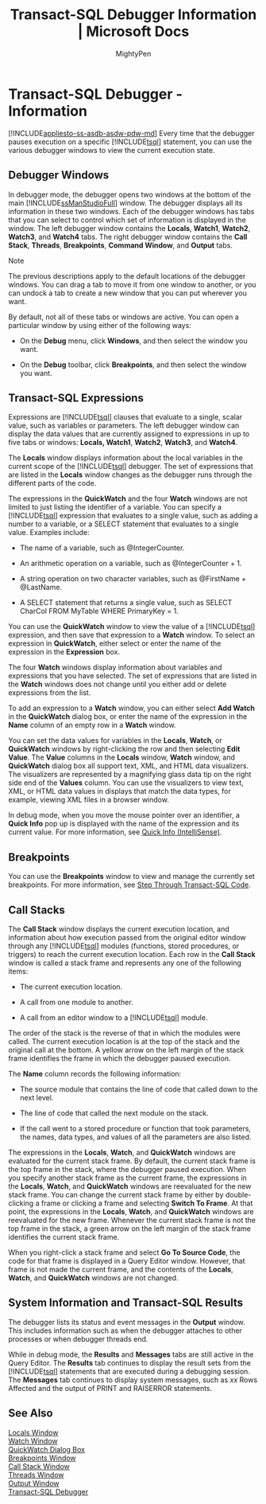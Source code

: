 ﻿---
title: "Transact-SQL Debugger Information | Microsoft Docs"
ms.custom: ""
ms.date: "03/14/2017"
ms.prod: "sql"
ms.prod_service: "sql-tools"
ms.service: ""
ms.component: "ssms-scripting"
ms.reviewer: ""
ms.suite: "sql"
ms.technology: 
  - "database-engine"
ms.tgt_pltfrm: ""
ms.topic: "article"
helpviewer_keywords: 
  - "Transact-SQL debugger, Locals Window"
  - "Transact-SQL debugger, Watch Window"
  - "Transact-SQL debugger, Threads Window"
  - "Transact-SQL debugger, Call Stack Window"
  - "Transact-SQL debugger, QuickWatch"
  - "Transact-SQL debugger, viewing information"
ms.assetid: b99819cc-f388-41a1-b304-36e78ce24147
caps.latest.revision: 15
author: "MightyPen"
ms.author: "genemi"
manager: "craigg"
monikerRange: ">= aps-pdw-2016 || = azuresqldb-current || = azure-sqldw-latest || >= sql-server-2016 || = sqlallproducts-allversions"
---
# Transact-SQL Debugger - Information
[!INCLUDE[appliesto-ss-asdb-asdw-pdw-md](../../includes/appliesto-ss-asdb-asdw-pdw-md.md)]
  Every time that the debugger pauses execution on a specific [!INCLUDE[tsql](../../includes/tsql-md.md)] statement, you can use the various debugger windows to view the current execution state.  
  
## Debugger Windows  
 In debugger mode, the debugger opens two windows at the bottom of the main [!INCLUDE[ssManStudioFull](../../includes/ssmanstudiofull-md.md)] window. The debugger displays all its information in these two windows. Each of the debugger windows has tabs that you can select to control which set of information is displayed in the window. The left debugger window contains the **Locals**, **Watch1**, **Watch2**, **Watch3**, and **Watch4** tabs. The right debugger window contains the **Call Stack**, **Threads**, **Breakpoints**, **Command Window**, and **Output** tabs.  
  
> [!NOTE]  
>  The previous descriptions apply to the default locations of the debugger windows. You can drag a tab to move it from one window to another, or you can undock a tab to create a new window that you can put wherever you want.  
  
 By default, not all of these tabs or windows are active. You can open a particular window by using either of the following ways:  
  
-   On the **Debug** menu, click **Windows**, and then select the window you want.  
  
-   On the **Debug** toolbar, click **Breakpoints**, and then select the window you want.  
  
## Transact-SQL Expressions  
 Expressions are [!INCLUDE[tsql](../../includes/tsql-md.md)] clauses that evaluate to a single, scalar value, such as variables or parameters. The left debugger window can display the data values that are currently assigned to expressions in up to five tabs or windows: **Locals, Watch1**, **Watch2**, **Watch3**, and **Watch4**.  
  
 The **Locals** window displays information about the local variables in the current scope of the [!INCLUDE[tsql](../../includes/tsql-md.md)] debugger. The set of expressions that are listed in the **Locals** window changes as the debugger runs through the different parts of the code.  
  
 The expressions in the **QuickWatch** and the four **Watch** windows are not limited to just listing the identifier of a variable. You can specify a [!INCLUDE[tsql](../../includes/tsql-md.md)] expression that evaluates to a single value, such as adding a number to a variable, or a SELECT statement that evaluates to a single value. Examples include:  
  
-   The name of a variable, such as @IntegerCounter.  
  
-   An arithmetic operation on a variable, such as @IntegerCounter + 1.  
  
-   A string operation on two character variables, such as @FirstName + @LastName.  
  
-   A SELECT statement that returns a single value, such as SELECT CharCol FROM MyTable WHERE PrimaryKey = 1.  
  
 You can use the **QuickWatch** window to view the value of a [!INCLUDE[tsql](../../includes/tsql-md.md)] expression, and then save that expression to a **Watch** window. To select an expression in **QuickWatch**, either select or enter the name of the expression in the **Expression** box.  
  
 The four **Watch** windows display information about variables and expressions that you have selected. The set of expressions that are listed in the **Watch** windows does not change until you either add or delete expressions from the list.  
  
 To add an expression to a **Watch** window, you can either select **Add Watch** in the **QuickWatch** dialog box, or enter the name of the expression in the **Name** column of an empty row in a **Watch** window.  
  
 You can set the data values for variables in the **Locals**, **Watch**, or **QuickWatch** windows by right-clicking the row and then selecting **Edit Value**. The **Value** columns in the **Locals** window, **Watch** window, and **QuickWatch** dialog box all support text, XML, and HTML data visualizers. The visualizers are represented by a magnifying glass data tip on the right side end of the **Values** column. You can use the visualizers to view text, XML, or HTML data values in displays that match the data types, for example, viewing XML files in a browser window.  
  
 In debug mode, when you move the mouse pointer over an identifier, a **Quick Info** pop up is displayed with the name of the expression and its current value. For more information, see [Quick Info &#40;IntelliSense&#41;](../../relational-databases/scripting/quick-info-intellisense.md).  
  
## Breakpoints  
 You can use the **Breakpoints** window to view and manage the currently set breakpoints. For more information, see [Step Through Transact-SQL Code](../../relational-databases/scripting/step-through-transact-sql-code.md).  
  
## Call Stacks  
 The **Call Stack** window displays the current execution location, and information about how execution passed from the original editor window through any [!INCLUDE[tsql](../../includes/tsql-md.md)] modules (functions, stored procedures, or triggers) to reach the current execution location. Each row in the **Call Stack** window is called a stack frame and represents any one of the following items:  
  
-   The current execution location.  
  
-   A call from one module to another.  
  
-   A call from an editor window to a [!INCLUDE[tsql](../../includes/tsql-md.md)] module.  
  
 The order of the stack is the reverse of that in which the modules were called. The current execution location is at the top of the stack and the original call at the bottom. A yellow arrow on the left margin of the stack frame identifies the frame in which the debugger paused execution.  
  
 The **Name** column records the following information:  
  
-   The source module that contains the line of code that called down to the next level.  
  
-   The line of code that called the next module on the stack.  
  
-   If the call went to a stored procedure or function that took parameters, the names, data types, and values of all the parameters are also listed.  
  
 The expressions in the **Locals**, **Watch**, and **QuickWatch** windows are evaluated for the current stack frame. By default, the current stack frame is the top frame in the stack, where the debugger paused execution. When you specify another stack frame as the current frame, the expressions in the **Locals**, **Watch**, and **QuickWatch** windows are reevaluated for the new stack frame. You can change the current stack frame by either by double-clicking a frame or clicking a frame and selecting **Switch To Frame**. At that point, the expressions in the **Locals**, **Watch**, and **QuickWatch** windows are reevaluated for the new frame. Whenever the current stack frame is not the top frame in the stack, a green arrow on the left margin of the stack frame identifies the current stack frame.  
  
 When you right-click a stack frame and select **Go To Source Code**, the code for that frame is displayed in a Query Editor window. However, that frame is not made the current frame, and the contents of the **Locals**, **Watch**, and **QuickWatch** windows are not changed.  
  
## System Information and Transact-SQL Results  
 The debugger lists its status and event messages in the **Output** window. This includes information such as when the debugger attaches to other processes or when debugger threads end.  
  
 While in debug mode, the **Results** and **Messages** tabs are still active in the Query Editor. The **Results** tab continues to display the result sets from the [!INCLUDE[tsql](../../includes/tsql-md.md)] statements that are executed during a debugging session. The **Messages** tab continues to display system messages, such as *xx* Rows Affected and the output of PRINT and RAISERROR statements.  
  
## See Also  
 [Locals Window](../../relational-databases/scripting/transact-sql-debugger-locals-window.md)   
 [Watch Window](../../relational-databases/scripting/transact-sql-debugger-watch-window.md)   
 [QuickWatch Dialog Box](../../relational-databases/scripting/transact-sql-debugger-quickwatch-dialog-box.md)   
 [Breakpoints Window](../../relational-databases/scripting/transact-sql-debugger-breakpoints-window.md)   
 [Call Stack Window](../../relational-databases/scripting/transact-sql-debugger-call-stack-window.md)   
 [Threads Window](../../relational-databases/scripting/transact-sql-debugger-threads-window.md)   
 [Output Window](../../relational-databases/scripting/transact-sql-debugger-output-window.md)   
 [Transact-SQL Debugger](../../relational-databases/scripting/transact-sql-debugger.md)  
  
  
